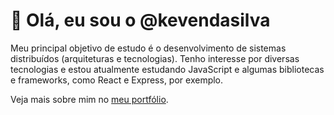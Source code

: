 # 👋 Olá, eu sou o @kevendasilva

Meu principal objetivo de estudo é o desenvolvimento de sistemas distribuídos (arquiteturas e tecnologias). Tenho interesse por diversas tecnologias e estou atualmente estudando JavaScript e algumas bibliotecas e frameworks, como React e Express, por exemplo.

Veja mais sobre mim no [meu portfólio](kevendasilva.github.io/portfolio/).
